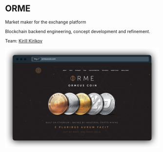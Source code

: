 # ORME

Market maker for the exchange platform

Blockchain backend engineering, concept development and refinement.

Team: [Kirill Kirikov](../about/kirill-kirikov.md)

![](../.gitbook/assets/image%20%2834%29.png)

